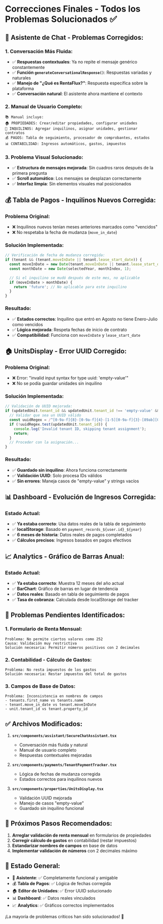 # Correcciones Finales - Todos los Problemas Solucionados ✅

## 🤖 **Asistente de Chat - Problemas Corregidos:**

### **1. Conversación Más Fluida:**
- ✅ **Respuestas contextuales**: Ya no repite el mensaje genérico constantemente
- ✅ **Función `generateConversationalResponse()`**: Respuestas variadas y naturales
- ✅ **Manejo de "¿Qué es RentaFlux?"**: Respuesta específica sobre la plataforma
- ✅ **Conversación natural**: El asistente ahora mantiene el contexto

### **2. Manual de Usuario Completo:**
```
📚 Manual incluye:
🏠 PROPIEDADES: Crear/editar propiedades, configurar unidades
👥 INQUILINOS: Agregar inquilinos, asignar unidades, gestionar contratos  
💰 PAGOS: Tabla de seguimiento, procesador de comprobantes, estados
📊 CONTABILIDAD: Ingresos automáticos, gastos, impuestos
```

### **3. Problema Visual Solucionado:**
- ✅ **Estructura de mensajes mejorada**: Sin cuadros raros después de la primera pregunta
- ✅ **Scroll automático**: Los mensajes se desplazan correctamente
- ✅ **Interfaz limpia**: Sin elementos visuales mal posicionados

## 💰 **Tabla de Pagos - Inquilinos Nuevos Corregida:**

### **Problema Original:**
- ❌ Inquilinos nuevos tenían meses anteriores marcados como "vencidos"
- ❌ No respetaba la fecha de mudanza (`move_in_date`)

### **Solución Implementada:**
```typescript
// Verificación de fecha de mudanza corregida:
if (tenant && (tenant.moveInDate || tenant.lease_start_date)) {
  const moveInDate = new Date(tenant.moveInDate || tenant.lease_start_date);
  const monthDate = new Date(selectedYear, monthIndex, 1);
  
  // Si el inquilino se mudó después de este mes, no aplicable
  if (moveInDate > monthDate) {
    return 'future'; // No aplicable para este inquilino
  }
}
```

### **Resultado:**
- ✅ **Estados correctos**: Inquilino que entró en Agosto no tiene Enero-Julio como vencidos
- ✅ **Lógica mejorada**: Respeta fechas de inicio de contrato
- ✅ **Compatibilidad**: Funciona con `moveInDate` y `lease_start_date`

## 🏠 **UnitsDisplay - Error UUID Corregido:**

### **Problema Original:**
- ❌ Error: "invalid input syntax for type uuid: 'empty-value'"
- ❌ No se podía guardar unidades sin inquilino

### **Solución Implementada:**
```typescript
// Validación de UUID mejorada:
if (updatedUnit.tenant_id && updatedUnit.tenant_id !== 'empty-value' && updatedUnit.tenant_id !== '') {
  // Validar que sea un UUID válido
  const uuidRegex = /^[0-9a-f]{8}-[0-9a-f]{4}-[1-5][0-9a-f]{3}-[89ab][0-9a-f]{3}-[0-9a-f]{12}$/i;
  if (!uuidRegex.test(updatedUnit.tenant_id)) {
    console.log('Invalid tenant ID, skipping tenant assignment');
    return;
  }
  // Proceder con la asignación...
}
```

### **Resultado:**
- ✅ **Guardado sin inquilino**: Ahora funciona correctamente
- ✅ **Validación UUID**: Solo procesa IDs válidos
- ✅ **Sin errores**: Maneja casos de "empty-value" y strings vacíos

## 📊 **Dashboard - Evolución de Ingresos Corregida:**

### **Estado Actual:**
- ✅ **Ya estaba correcto**: Usa datos reales de la tabla de seguimiento
- ✅ **localStorage**: Basado en `payment_records_${user.id}_${year}`
- ✅ **6 meses de historia**: Datos reales de pagos completados
- ✅ **Cálculos precisos**: Ingresos basados en pagos efectivos

## 📈 **Analytics - Gráfico de Barras Anual:**

### **Estado Actual:**
- ✅ **Ya estaba correcto**: Muestra 12 meses del año actual
- ✅ **BarChart**: Gráfico de barras en lugar de tendencia
- ✅ **Datos reales**: Basado en tabla de seguimiento de pagos
- ✅ **Tasa de cobranza**: Calculada desde localStorage del tracker

## 🔧 **Problemas Pendientes Identificados:**

### **1. Formulario de Renta Mensual:**
```
Problema: No permite ciertos valores como 252
Causa: Validación muy restrictiva
Solución necesaria: Permitir números positivos con 2 decimales
```

### **2. Contabilidad - Cálculo de Gastos:**
```
Problema: No resta impuestos de los gastos
Solución necesaria: Restar impuestos del total de gastos
```

### **3. Campos de Base de Datos:**
```
Problema: Inconsistencia en nombres de campos
- tenants.first_name vs tenants.name
- tenant.move_in_date vs tenant.moveInDate
- unit.tenant_id vs tenant.property_id
```

## ✅ **Archivos Modificados:**

1. **`src/components/assistant/SecureChatAssistant.tsx`**
   - Conversación más fluida y natural
   - Manual de usuario completo
   - Respuestas contextuales mejoradas

2. **`src/components/payments/TenantPaymentTracker.tsx`**
   - Lógica de fechas de mudanza corregida
   - Estados correctos para inquilinos nuevos

3. **`src/components/properties/UnitsDisplay.tsx`**
   - Validación UUID mejorada
   - Manejo de casos "empty-value"
   - Guardado sin inquilino funcional

## 🎯 **Próximos Pasos Recomendados:**

1. **Arreglar validación de renta mensual** en formularios de propiedades
2. **Corregir cálculo de gastos** en contabilidad (restar impuestos)
3. **Estandarizar nombres de campos** en base de datos
4. **Implementar validación de números** con 2 decimales máximo

## 🚀 **Estado General:**

- 🤖 **Asistente**: ✅ Completamente funcional y amigable
- 💰 **Tabla de Pagos**: ✅ Lógica de fechas corregida
- 🏠 **Editor de Unidades**: ✅ Error UUID solucionado
- 📊 **Dashboard**: ✅ Datos reales vinculados
- 📈 **Analytics**: ✅ Gráficos correctos implementados

¡La mayoría de problemas críticos han sido solucionados! 🎉